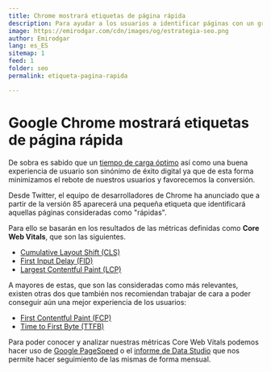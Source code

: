 ```yaml
---
title: Chrome mostrará etiquetas de página rápida
description: Para ayudar a los usuarios a identificar páginas con un gran tiempo de carga, Chrome mostrará una etiqueta para identificar unos buenos valores en las Core Web Vitals.
image: https://emirodgar.com/cdn/images/og/estrategia-seo.png
author: Emirodgar
lang: es_ES
sitemap: 1
feed: 1
folder: seo
permalink: etiqueta-pagina-rapida

--- 
```


# Google Chrome mostrará etiquetas de página rápida

De sobra es sabido que un [tiempo de carga óptimo](https://emirodgar.com/mejorar-tiempo-carga-web) así como una buena experiencia de usuario son sinónimo de éxito digital ya que de esta forma minimizamos el rebote de nuestros usuarios y favorecemos la conversión.

Desde Twitter, el equipo de desarrolladores de Chrome ha anunciado que a partir de la versión 85 aparecerá una pequeña etiqueta que identificará aquellas páginas consideradas como "rápidas".

<amp-twitter 
  width="375"
  height="472"
  layout="responsive"
  data-tweetid="1295390463038349312">
</amp-twitter>

Para ello se basarán en los resultados de las métricas definidas como **Core Web Vitals**, que son las siguientes.

-   [Cumulative Layout Shift (CLS)](https://web.dev/cls/)
-   [First Input Delay (FID)](https://web.dev/fid/)
-   [Largest Contentful Paint (LCP)](https://web.dev/lcp/)

A mayores de estas, que son las consideradas como más relevantes, existen otras dos que también nos recomiendan trabajar de cara a poder conseguir aún una mejor experiencia de los usuarios:

-   [First Contentful Paint (FCP)](https://web.dev/fcp/)
-   [Time to First Byte (TTFB)](https://web.dev/time-to-first-byte/)

Para poder conocer y analizar nuestras métricas Core Web Vitals podemos hacer uso de [Google PageSpeed](https://developers.google.com/speed/pagespeed/insights/?hl=es) o el [informe de Data Studio](https://datastudio.google.com/u/0/reporting/bbc5698d-57bb-4969-9e07-68810b9fa348/page/keDQB?params=%7B%22origin%22:%22https://emirodgar.com%22%7D) que nos permite hacer seguimiento de las mismas de forma mensual.
<!--stackedit_data:
eyJoaXN0b3J5IjpbMTQ4MDY5MTgwNiwxMjQ4NDgzMTIxLC0xNj
kyNjMxNzksMTMwMTIxMTg5LC0zNTQyMDQ1MDddfQ==
-->